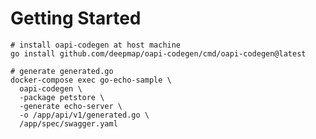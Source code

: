 # Getting Started

```shell
# install oapi-codegen at host machine
go install github.com/deepmap/oapi-codegen/cmd/oapi-codegen@latest
```

```shell
# generate generated.go
docker-compose exec go-echo-sample \
  oapi-codegen \
  -package petstore \
  -generate echo-server \
  -o /app/api/v1/generated.go \
  /app/spec/swagger.yaml
```

```shell

```